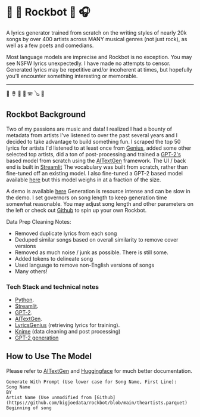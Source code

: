 
# 🎸 🥁 Rockbot 🎤 🎧 

A lyrics generator trained from scratch on the writing styles of nearly 20k songs by over 400 artists across MANY musical genres (not just rock), as well as a few poets and comedians.

Most language models are imprecise and Rockbot is no exception. You may see NSFW lyrics unexpectedly. I have made no attempts to censor. Generated lyrics may be repetitive and/or incoherent at times, but hopefully you'll encounter something interesting or memorable.

---
🎹 🪘 🎷 🎺 🪗  🪕 🎻
## Rockbot Background
Two of my passions are music and data! I realized I had a bounty of metadata from artists I've listened to over the past several years and I decided to take advantage to build something fun. I scraped the top 50 lyrics for artists I'd listened to at least once from [Genius](https://genius.com/), added some other selected top artists, did a ton of post-processing and trained a [GPT-2's](https://openai.com/blog/better-language-models/) based model from scratch using the [AITextGen](https://github.com/minimaxir/aitextgen) framework. The UI / back end is built in [Streamlit](https://www.streamlit.io/) The vocabulary was built from scratch, rather than fine-tuned off an existing model. I also fine-tuned a GPT-2 based model available [here](https://huggingface.co/bigjoedata/rockbot) but this model weighs in at a fraction of the size.

A demo is available [here](https://share.streamlit.io/bigjoedata/rockbot/main/src/main.py) Generation is resource intense and can be slow in the demo. I set governors on song length to keep generation time somewhat reasonable. You may adjust song length and other parameters on the left or check out [Github](https://github.com/bigjoedata/rockbot) to spin up your own Rockbot.

Data Prep Cleaning Notes:
- Removed duplicate lyrics from each song
- Deduped similar songs based on overall similarity to remove cover versions
- Removed as much noise / junk as possible. There is still some.
- Added tokens to delineate song
- Used language to remove non-English versions of songs
- Many others!

### Tech Stack and technical notes

 - [Python](https://www.python.org/). 
 - [Streamlit](https://www.streamlit.io/). 
 - [GPT-2](https://openai.com/blog/better-language-models/). 
 - [AITextGen](https://github.com/minimaxir/aitextgen).
 - [LyricsGenius](https://lyricsgenius.readthedocs.io/en/master/)   (retrieving lyrics for training).
 - [Knime](https://www.knime.com/) (data cleaning and post processing)
 - [GPT-2 generation](https://huggingface.co/blog/how-to-generate)

## How to Use The Model
Please refer to [AITextGen](https://github.com/minimaxir/aitextgen) and [Huggingface](https://huggingface.co/) for much better documentation.

    Generate With Prompt (Use lower case for Song Name, First Line):
    Song Name
    BY
    Artist Name (Use unmodified from [Github](https://github.com/bigjoedata/rockbot/blob/main/theartists.parquet)
    Beginning of song
 

